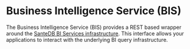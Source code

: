 # Business Intelligence Service \(BIS\)

The Business Intelligence Service \(BIS\) provides a REST based wrapper around the [SanteDB BI Services infrastructure](../applets/business-intelligence-bi-assets/).  This interface allows your applications to interact with the underlying BI query infrastructure.



